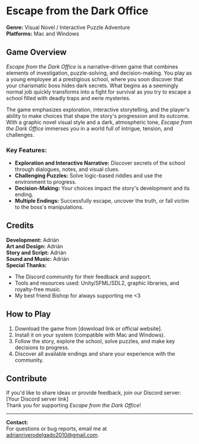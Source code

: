 # Escape from the Dark Office

**Genre:** Visual Novel / Interactive Puzzle Adventure  
**Platforms:** Mac and Windows  

## Game Overview  
*Escape from the Dark Office* is a narrative-driven game that combines elements of investigation, puzzle-solving, and decision-making. You play as a young employee at a prestigious school, where you soon discover that your charismatic boss hides dark secrets. What begins as a seemingly normal job quickly transforms into a fight for survival as you try to escape a school filled with deadly traps and eerie mysteries.

The game emphasizes exploration, interactive storytelling, and the player's ability to make choices that shape the story's progression and its outcome. With a graphic novel visual style and a dark, atmospheric tone, *Escape from the Dark Office* immerses you in a world full of intrigue, tension, and challenges.

### Key Features:
- **Exploration and Interactive Narrative:** Discover secrets of the school through dialogues, notes, and visual clues.  
- **Challenging Puzzles:** Solve logic-based riddles and use the environment to progress.  
- **Decision-Making:** Your choices impact the story's development and its ending.  
- **Multiple Endings:** Successfully escape, uncover the truth, or fall victim to the boss's manipulations.  

## Credits  
**Development:** Adrián  
**Art and Design:** Adrián  
**Story and Script:** Adrián  
**Sound and Music:** Adrián    
**Special Thanks:**  
- The Discord community for their feedback and support.  
- Tools and resources used: Unity/SFML/SDL2, graphic libraries, and royalty-free music.  
- My best friend Bishop for always supporting me <3

## How to Play  
1. Download the game from [download link or official website].  
2. Install it on your system (compatible with Mac and Windows).  
3. Follow the story, explore the school, solve puzzles, and make key decisions to progress.  
4. Discover all available endings and share your experience with the community.  

## Contribute  
If you'd like to share ideas or provide feedback, join our Discord server: [Your Discord server link]  
Thank you for supporting *Escape from the Dark Office*!  

---

**Contact:**  
For questions or bug reports, email me at adrianriverodelgado2010@gmail.com.  